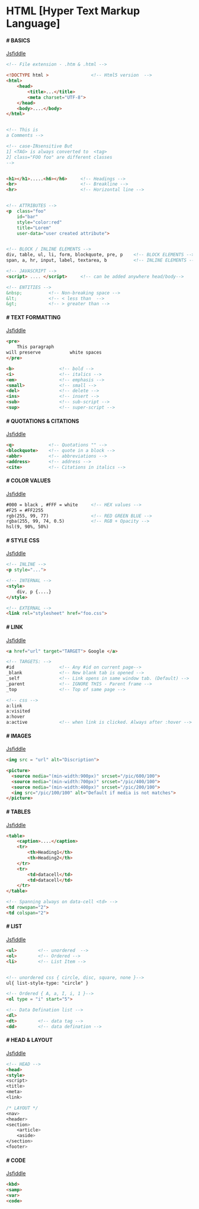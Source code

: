 # HTML [Hyper Text Markup Language]

#### # BASICS

[Jsfiddle](https://jsfiddle.net/nycdh9xm/2/)

```html
<!-- File extension - .htm & .html -->

<!DOCTYPE html > 				<!-- Html5 version  -->
<html>
	<head>
		<title>...</title>
		<meta charset="UTF-8">
	</head>
	<body>....</body>
</html>


<!-- This is 
a Comments -->

<!-- case-INsensitive But 
1] <TAG> is always converted to  <tag> 
2] class="FOO foo" are different classes
-->


<h1></h1>.....<h6></h6>		<!-- Headings -->
<br>						<!-- Breakline -->
<hr>						<!-- Horizontal line -->


<!-- ATTRIBUTES -->
<p 	class="foo"
	id="bar" 
	style="color:red" 
	title="Lorem"
	user-data="user created attribute">	


<!-- BLOCK / INLINE ELEMENTS -->
div, table, ul, li, form, blockquote, pre, p	<!-- BLOCK ELEMENTS -->
span, a, hr, input, label, textarea, b			<!-- INLINE ELEMENTS -->

<!-- JAVASCRIPT -->
<script> .... </script>		<!-- can be added anywhere head/body-->

<!-- ENTITIES -->
&nbsp;			<!-- Non-breaking space -->
&lt;			<!-- < less than  -->
&gt;			<!-- > greater than -->

```

#### # TEXT FORMATTING 

[Jsfiddle](https://jsfiddle.net/nycdh9xm/3/)

```html
<pre>
	This paragraph 
will preserve 			white spaces
</pre>

<b> 				<!-- bold -->
<i> 				<!-- italics -->
<em>    			<!-- emphasis -->
<small> 			<!-- small -->
<del>   			<!-- delete -->
<ins>   			<!-- insert -->
<sub>   			<!-- sub-script -->
<sup>				<!-- super-script -->

```


#### # QUOTATIONS & CITATIONS

[Jsfiddle](https://jsfiddle.net/nycdh9xm/4/)

```html
<q>				<!-- Quotations "" -->
<blockquote>	<!-- quote in a block -->
<abbr>			<!-- abbreviations -->
<address>		<!-- address -->
<cite>			<!-- Citations in italics -->
```

#### # COLOR VALUES

[Jsfiddle](https://jsfiddle.net/nycdh9xm/5/)

```html
#000 = black , #FFF = white		<!-- HEX values -->
#F25 = #FF2255
rgb(255, 99, 77)				<!-- RED GREEN BLUE -->
rgba(255, 99, 74, 0.5)			<!-- RGB + Opacity -->
hsl(9, 90%, 50%)
```

#### # STYLE CSS

[Jsfiddle](https://jsfiddle.net/nycdh9xm/6/)

```html
<!-- INLINE -->
<p style="...">

<!-- INTERNAL -->
<style>
	div, p {....}
</style>

<!-- EXTERNAL -->
<link rel="stylesheet" href="foo.css">
```

#### # LINK

[Jsfiddle](https://jsfiddle.net/nycdh9xm/7/)

```html
<a href="url" target="TARGET"> Google </a>

<!-- TARGETS: -->
#id					<!-- Any #id on current page-->
_blank				<!-- New blank tab is opened -->
_self				<!-- Link opens in same window tab. (Default) -->
_parent				<!-- IGNORE THIS - Parent frame -->
_top				<!-- Top of same page -->

<!-- css -->
a:link
a:visited
a:hover
a:active			<!-- when link is clicked. Always after :hover -->
```

#### # IMAGES

[Jsfiddle](https://jsfiddle.net/nycdh9xm/8/)

```html
<img src = "url" alt="Discription">

<picture>
  <source media="(min-width:900px)" srcset="/pic/600/100">
  <source media="(min-width:700px)" srcset="/pic/400/100">
  <source media="(min-width:400px)" srcset="/pic/200/100">
  <img src="/pic/100/100" alt="Default if media is not matches">  
</picture>


```

#### # TABLES

[Jsfiddle](https://jsfiddle.net/nycdh9xm/9/)

```html
<table>
	<caption>....</caption>
	<tr>
		<th>Heading1</th>
		<th>Heading2</th>
	</tr>
	<tr>
		<td>datacell</td>
		<td>datacell</td>
	</tr>
</table>

<!-- Spanning always on data-cell <td> -->
<td rowspan="2">
<td colspan="2">

```

#### # LIST

[Jsfiddle](https://jsfiddle.net/nycdh9xm/10/)

```html
<ul>		<!-- unordered  -->
<ol>		<!-- Ordered -->
<li>		<!-- List Item -->


<!-- unordered css { circle, disc, square, none }-->
ul{	list-style-type: "circle" }

<!-- Ordered { A, a, I, i, 1 }-->
<ol type = "i" start="5">

<!-- Data Defination list -->
<dl>
<dt>		<!-- data tag -->
<dd>		<!-- data defination -->

```

#### # HEAD & LAYOUT

[Jsfiddle](https://jsfiddle.net/nycdh9xm/12/)

```html
<!-- HEAD -->
<head>
<style>
<script>
<title>
<meta>
<link>

/* LAYOUT */
<nav>
<header>
<section>
	<article>
	<aside>
</section>
<footer>
```

#### # CODE

[Jsfiddle](https://jsfiddle.net/nycdh9xm/13/)

```html
<kbd>
<samp>
<var>
<code>
```

#### # 